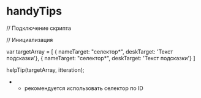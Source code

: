 # handyTips

// Подключение скрипта
<link rel="stylesheet" type="text/css" href="handyTips/handyTipsStyle.css">
<script type="text/javascript" src="handyTips/handyTips.js"></script>

// Инициализация

var targetArray = [
	{ nameTarget: "селектор*", deskTarget: 'Текст подсказки'},
	{ nameTarget: "селектор*", deskTarget: 'Текст подсказки'}
]

helpTip(targetArray, itteration);



* - рекомендуется использовать селектор по ID


